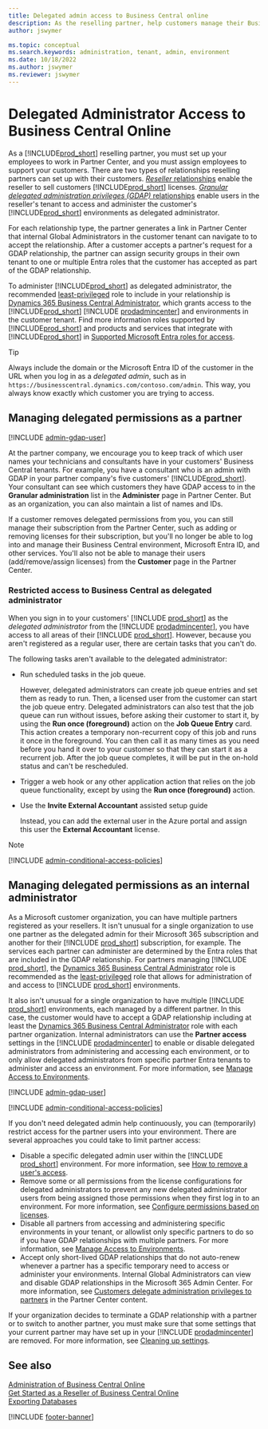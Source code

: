 ```yaml
---
title: Delegated admin access to Business Central online
description: As the reselling partner, help customers manage their Business Central online, and provide them with technical support.  
author: jswymer

ms.topic: conceptual
ms.search.keywords: administration, tenant, admin, environment
ms.date: 10/18/2022
ms.author: jswymer
ms.reviewer: jswymer
---
```


# Delegated Administrator Access to Business Central Online

As a [!INCLUDE[prod_short](../developer/includes/prod_short.md)] reselling partner, you must set up your employees to work in Partner Center, and you must assign employees to support your customers. There are two types of relationships reselling partners can set up with their customers. [*Reseller* relationships](/partner-center/customers/request-a-relationship-with-a-customer) enable the reseller to sell customers [!INCLUDE[prod_short](../developer/includes/prod_short.md)] licenses. [*Granular delegated administration privileges (GDAP)* relationships](/partner-center/customers/gdap-introduction) enable users in the reseller's tenant to access and administer the customer's [!INCLUDE[prod_short](../developer/includes/prod_short.md)] environments as delegated administrator.

For each relationship type, the partner generates a link in Partner Center that internal Global Administrators in the customer tenant can navigate to to accept the relationship. After a customer accepts a partner's request for a GDAP relationship, the partner can assign security groups in their own tenant to one or multiple Entra roles that the customer has accepted as part of the GDAP relationship.

To administer [!INCLUDE[prod_short](../developer/includes/prod_short.md)] as delegated administrator, the recommended [least-privileged](/partner-center/gdap-least-privileged-roles-by-task) role to include in your relationship is [Dynamics 365 Business Central Administrator](/entra/identity/role-based-access-control/permissions-reference#dynamics-365-business-central-administrator), which grants access to the [!INCLUDE[prod_short](../developer/includes/prod_short.md)] [!INCLUDE [prodadmincenter](../developer/includes/prodadmincenter.md)] and environments in the customer tenant. Find more information roles supported by [!INCLUDE[prod_short](../developer/includes/prod_short.md)] and products and services that integrate with [!INCLUDE[prod_short](../developer/includes/prod_short.md)] in [Supported Microsoft Entra roles for access](tenant-admin-center.md#supported-microsoft-entra-roles-for-access).

> [!TIP]
> Always include the domain or the Microsoft Entra ID of the customer in the URL when you log in as a *delegated admin*, such as in `https://businesscentral.dynamics.com/contoso.com/admin`. This way, you always know exactly which customer you are trying to access.

## Managing delegated permissions as a partner

[!INCLUDE [admin-gdap-user](../includes/admin-gdap-user.md)]

At the partner company, we encourage you to keep track of which user names your technicians and consultants have in your customers' Business Central tenants. For example, you have a consultant who is an admin with GDAP in your partner company's five customers' [!INCLUDE[prod_short](../developer/includes/prod_short.md)]. Your consultant can see which customers they have GDAP access to in the **Granular administration** list in the **Administer** page in Partner Center. But as an organization, you can also maintain a list of names and IDs. 

If a customer removes delegated permissions from you, you can still manage their subscription from the Partner Center, such as adding or removing licenses for their subscription, but you'll no longer be able to log into and manage their Business Central environment, Microsoft Entra ID, and other services. You'll also not be able to manage their users (add/remove/assign licenses) from the **Customer** page in the Partner Center.  

### Restricted access to Business Central as delegated administrator

When you sign in to your customers' [!INCLUDE [prod_short](../developer/includes/prod_short.md)] as the *delegated administrator* from the [!INCLUDE [prodadmincenter](../developer/includes/prodadmincenter.md)], you have access to all areas of their [!INCLUDE [prod_short](../developer/includes/prod_short.md)]. However, because you aren't registered as a regular user, there are certain tasks that you can't do.

The following tasks aren't available to the delegated administrator:

- Run scheduled tasks in the job queue.  

   However, delegated administrators can create job queue entries and set them as ready to run. Then, a licensed user from the customer can start the job queue entry. Delegated administrators can also test that the job queue can run without issues, before asking their customer to start it, by using the **Run once (foreground)** action on the **Job Queue Entry** card. This action creates a temporary non-recurrent copy of this job and runs it once in the foreground. You can then call it as many times as you need before you hand it over to your customer so that they can start it as a recurrent job. After the job queue completes, it will be put in the on-hold status and can't be rescheduled.  

- Trigger a web hook or any other application action that relies on the job queue functionality, except by using the **Run once (foreground)** action.

- Use the **Invite External Accountant** assisted setup guide

    Instead, you can add the external user in the Azure portal and assign this user the **External Accountant** license.

<!--- Use the **Cloud Migration Setup** assisted setup guide to migrate data from [!INCLUDE [prod_short](../developer/includes/prod_short.md)] on-premises to [!INCLUDE [prod_short](../developer/includes/prod_short.md)] online

    Instead, a licensed user who is assigned the SUPER permission set in [!INCLUDE [prod_short](../developer/includes/prod_short.md)] can run the assisted setup guide.-->

> [!NOTE]
> [!INCLUDE [admin-conditional-access-policies](../includes/admin-conditional-access-policies.md)]

## Managing delegated permissions as an internal administrator

As a Microsoft customer organization, you can have multiple partners registered as your resellers. It isn't unusual for a single organization to use one partner as the delegated admin for their Microsoft 365 subscription and another for their [!INCLUDE [prod_short](../developer/includes/prod_short.md)] subscription, for example. The services each partner can administer are determined by the Entra roles that are included in the GDAP relationship. For partners managing [!INCLUDE [prod_short](../developer/includes/prod_short.md)], the [Dynamics 365 Business Central Administrator](/entra/identity/role-based-access-control/permissions-reference#dynamics-365-business-central-administrator) role is recommended as the [least-privileged](/partner-center/gdap-least-privileged-roles-by-task) role that allows for administration of and access to [!INCLUDE [prod_short](../developer/includes/prod_short.md)] environments.

It also isn't unusual for a single organization to have multiple [!INCLUDE [prod_short](../developer/includes/prod_short.md)] environments, each managed by a different partner. In this case, the customer would have to accept a GDAP relationship including at least the [Dynamics 365 Business Central Administrator](/entra/identity/role-based-access-control/permissions-reference#dynamics-365-business-central-administrator) role with each partner organization. Internal administrators can use the **Partner access** settings in the [!INCLUDE [prodadmincenter](../developer/includes/prodadmincenter.md)] to enable or disable delegated administrators from administering and accessing each environment, or to only allow delegated administrators from specific partner Entra tenants to administer and access an environment. For more information, see [Manage Access to Environments](tenant-admin-center-manage-access.md).

[!INCLUDE [admin-gdap-user](../includes/admin-gdap-user.md)]

[!INCLUDE [admin-conditional-access-policies](../includes/admin-conditional-access-policies.md)]

If you don't need delegated admin help continuously, you can (temporarily) restrict access for the partner users into your environment. There are several approaches you could take to limit partner access:

- Disable a specific delegated admin user within the [!INCLUDE [prod_short](../developer/includes/prod_short.md)] environment. For more information, see [How to remove a user's access](/dynamics365/business-central/ui-how-users-permissions#to-remove-a-users-access-to-the-system).
- Remove some or all permissions from the license configurations for delegated administrators to prevent any new delegated administrator users from being assigned those permissions when they first log in to an environment. For more information, see [Configure permissions based on licenses](/dynamics365/business-central/ui-how-users-permissions#licensespermissions).
- Disable all partners from accessing and administering specific environments in your tenant, or allowlist only specific partners to do so if you have GDAP relationships with multiple partners. For more information, see [Manage Access to Environments](tenant-admin-center-manage-access.md).
- Accept only short-lived GDAP relationships that do not auto-renew whenever a partner has a specific temporary need to access or administer your environments. Internal Global Administrators can view and disable GDAP relationships in the Microsoft 365 Admin Center. For more information, see [Customers delegate administration privileges to partners](/partner-center/customers_revoke_admin_privileges) in the Partner Center content.

If your organization decides to terminate a GDAP relationship with a partner or to switch to another partner, you must make sure that some settings that your current partner may have set up in your [!INCLUDE [prodadmincenter](../developer/includes/prodadmincenter.md)] are removed. For more information, see [Cleaning up settings](tenant-admin-center.md#cleaning-up-settings).

## See also

[Administration of Business Central Online](tenant-administration.md)  
[Get Started as a Reseller of Business Central Online](get-started-online.md)  
[Exporting Databases](tenant-admin-center-database-export.md)  

[!INCLUDE [footer-banner](../includes/footer-banner.md)]
